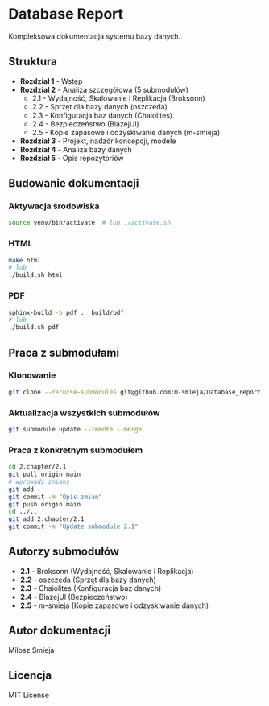 # Database Report

Kompleksowa dokumentacja systemu bazy danych.

## Struktura

- **Rozdział 1** - Wstęp
- **Rozdział 2** - Analiza szczegółowa (5 submodułów)
  - 2.1 - Wydajność, Skalowanie i Replikacja (Broksonn)
  - 2.2 - Sprzęt dla bazy danych (oszczeda)
  - 2.3 - Konfiguracja baz danych (Chaiolites)
  - 2.4 - Bezpieczeństwo (BlazejUl)
  - 2.5 - Kopie zapasowe i odzyskiwanie danych (m-smieja)
- **Rozdział 3** - Projekt, nadzór koncepcji, modele
- **Rozdział 4** - Analiza bazy danych
- **Rozdział 5** - Opis repozytoriów

## Budowanie dokumentacji

### Aktywacja środowiska
```bash
source venv/bin/activate  # lub ./activate.sh
```

### HTML
```bash
make html
# lub
./build.sh html
```

### PDF
```bash
sphinx-build -b pdf . _build/pdf
# lub
./build.sh pdf
```

## Praca z submodułami

### Klonowanie
```bash
git clone --recurse-submodules git@github.com:m-smieja/Database_report.git
```

### Aktualizacja wszystkich submodułów
```bash
git submodule update --remote --merge
```

### Praca z konkretnym submodułem
```bash
cd 2.chapter/2.1
git pull origin main
# wprowadź zmiany
git add .
git commit -m "Opis zmian"
git push origin main
cd ../..
git add 2.chapter/2.1
git commit -m "Update submodule 2.1"
```

## Autorzy submodułów

- **2.1** - Broksonn (Wydajność, Skalowanie i Replikacja)
- **2.2** - oszczeda (Sprzęt dla bazy danych)
- **2.3** - Chaiolites (Konfiguracja baz danych)
- **2.4** - BlazejUl (Bezpieczeństwo)
- **2.5** - m-smieja (Kopie zapasowe i odzyskiwanie danych)

## Autor dokumentacji

Milosz Smieja

## Licencja

MIT License
